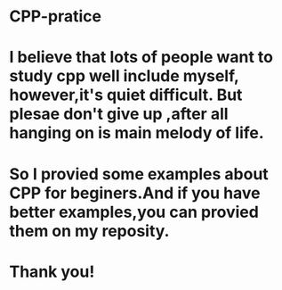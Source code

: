 # CPP-pratice
# I believe that lots of people want to study cpp well include myself, however,it's quiet difficult. But plesae don't give up ,after all hanging on is main melody of life.
# So I provied some examples about CPP for beginers.And if you have better examples,you can provied them on my reposity.
# Thank you!
